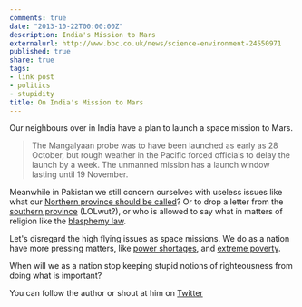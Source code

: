 ```yaml
---
comments: true
date: "2013-10-22T00:00:00Z"
description: India's Mission to Mars
externalurl: http://www.bbc.co.uk/news/science-environment-24550971
published: true
share: true
tags:
- link post
- politics
- stupidity
title: On India's Mission to Mars
---
```


Our neighbours over in India have a plan to launch a space mission to Mars.

> The Mangalyaan probe was to have been launched as early as 28 October, but rough weather in the Pacific forced officials to delay the launch by a week. The unmanned mission has a launch window lasting until 19 November.

Meanwhile in Pakistan we still concern ourselves with useless issues like what our [Northern province should be called][1]? Or to drop a letter from the [southern province][2] (LOLwut?), or who is allowed to say what in matters of religion like the [blasphemy law][3].

Let's disregard the high flying issues as space missions. We do as a nation have more pressing matters, like [power shortages][4], and [extreme poverty][5].

When will we as a nation stop keeping stupid notions of righteousness from doing what is important?


[1]: http://www.insightonconflict.org/2010/05/clashes-over-renaming-nwfp/
[2]: http://www.indianexpress.com/news/pakistan-to-rename-sindh-province-to-sind/1073122/
[3]: http://www.bbc.co.uk/news/world-south-asia-12621225
[4]: http://www.huffingtonpost.com/2013/06/15/pakistan-power-shortage_n_3447599.html
[5]: http://news.bbc.co.uk/1/hi/8775926.stm

You can follow the author or shout at him on [Twitter](https://twitter.com/abijango)